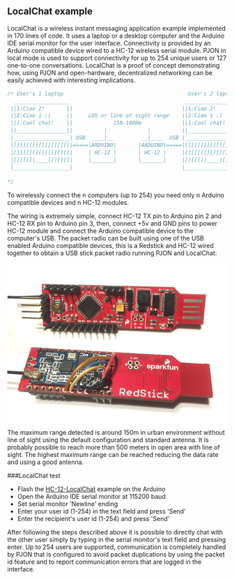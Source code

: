 ## LocalChat example
LocalChat is a wireless instant messaging application example implemented in 170 lines of code. It uses a laptop or a desktop computer and the Arduino IDE serial monitor for the user interface. Connectivity is provided by an Arduino compatible device wired to a HC-12 wireless serial module. PJON in local mode is used to support connectivity for up to 254 unique users or 127 one-to-one conversations. LocalChat is a proof of concept demonstrating how, using PJON and open-hardware, decentralized networking can be easily achieved with interesting implications.

```cpp  
/* User's 1 laptop                                        User's 2 laptop
  __________________                                     __________________
 ||1:Ciao 2!       ||                                   ||1:Ciao 2!       ||
 ||2:Ciao 1 :)     ||     LOS or line of sight range    ||2:Ciao 1 :)     ||
 ||1:Cool chat!    ||             150-1800m             ||1:Cool chat!    ||
 ||________________||          |             |          ||________________||
 |__________________| USB  ____|__         __|____  USB |__________________|
 |[][][][][][][][][]|=====|ARDUINO|       |ARDUINO|=====|[][][][][][][][][]|
 |[][][][][][][][][]|     | HC-12 |       | HC-12 |     |[][][][][][][][][]|
 |[][][]|____|[][][]|     |_______|       |_______|     |[][][]|____|[][][]|
 |__________________|                                   |__________________|

*/
```

To wirelessly connect the n computers (up to 254) you need only n Arduino compatible devices and n HC-12 modules.

The wiring is extremely simple, connect HC-12 TX pin to Arduino pin 2 and HC-12 RX pin to Arduino pin 3, then, connect +5v and GND pins to power HC-12 module and connect the Arduino compatible device to the computer's USB. The packet radio can be built using one of the USB enabled Arduino compatible devices, this is a Redstick and HC-12 wired together to obtain a USB stick packet radio running PJON and LocalChat:

![PJON HC-12 packet radio](images/redstick-hc12-PJON.jpg)
The maximum range detected is around 150m in urban environment without line of sight using the default configuration and standard antenna. It is probably possible to reach more than 500 meters in open area with line of sight. The highest maximum range can be reached reducing the data rate and using a good antenna.

###LocalChat test
- Flash the [HC-12-LocalChat](HC-12-LocalChat.ino) example on the Arduino
- Open the Arduino IDE serial monitor at 115200 baud
- Set serial monitor 'Newline' ending
- Enter your user id (1-254) in the text field and press 'Send'
- Enter the recipient's user id (1-254) and press 'Send'

After following the steps described above it is possible to directly chat with the other user simply by typing in the serial monitor's text field and pressing enter. Up to 254 users are supported, communication is completely handled by PJON that is configured to avoid packet duplications by using the packet id feature and to report communication errors that are logged in the interface.
